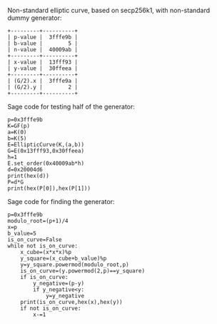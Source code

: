 Non-standard elliptic curve, based on secp256k1, with non-standard dummy generator:
```
+---------+----------+
| p-value |  3fffe9b |
| b-value |        5 |
| n-value |  40009ab |
+---------+----------+
| x-value |  13fff93 |
| y-value |  30ffeea |
+---------+----------+
| (G/2).x |  3fffe9a |
| (G/2).y |        2 |
+---------+----------+
```
Sage code for testing half of the generator:
```
p=0x3fffe9b
K=GF(p)
a=K(0)
b=K(5)
E=EllipticCurve(K,(a,b))
G=E(0x13fff93,0x30ffeea)
h=1
E.set_order(0x40009ab*h)
d=0x20004d6
print(hex(d))
P=d*G
print(hex(P[0]),hex(P[1]))
```
Sage code for finding the generator:
```
p=0x3fffe9b
modulo_root=(p+1)/4
x=p
b_value=5
is_on_curve=False
while not is_on_curve:
    x_cube=(x*x*x)%p
    y_square=(x_cube+b_value)%p
    y=y_square.powermod(modulo_root,p)
    is_on_curve=(y.powermod(2,p)==y_square)
    if is_on_curve:
        y_negative=(p-y)
        if y_negative<y:
            y=y_negative
    print(is_on_curve,hex(x),hex(y))
    if not is_on_curve:
        x-=1
```
